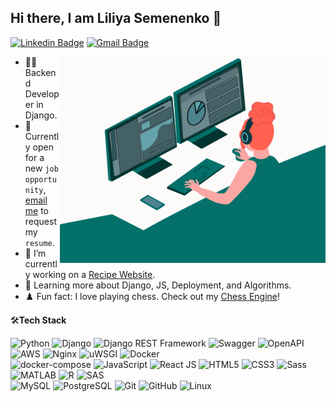 
## Hi there, I am Liliya Semenenko 👋
[![Linkedin Badge](https://img.shields.io/badge/-Liliya_Semenenko-blue?style=flat-square&logo=Linkedin&logoColor=white&link=https://www.linkedin.com/in/liliya-semenenko-/)](https://www.linkedin.com/in/liliya-semenenko-/)
[![Gmail Badge](https://img.shields.io/badge/-liliacareer99@gmail.com-c14438?style=flat-square&logo=Gmail&logoColor=white&link=mailto:liliacareer99@gmail.com)](mailto:liliacareer99@gmail.com) 

<img align="right" src="https://github.com/LiliyaSemenenko/LiliyaSemenenko/blob/main/coding_girl.gif" alt="Coder GIF" width="425" height="330">


- 👩‍💻 Backend Developer in Django.
- 💼 Currently open for a new `job opportunity`, [email me](mailto:liliacareer99@gmail.com) to request my `resume`.
- 🔭 I’m currently working on a [Recipe Website](https://github.com/LiliyaSemenenko/recipe-app-api).
- 🌱 Learning more about Django, JS, Deployment, and Algorithms.
- ♟️ Fun fact: I love playing chess. Check out my [Chess Engine](https://github.com/LiliyaSemenenko/Chess_Engine)!
    
🛠**Tech Stack**

![Python](https://img.shields.io/badge/-Python-000000?style=flat&logo=python)
![Django](https://img.shields.io/badge/-Django-000000?style=flat&logo=Django)
![Django REST Framework](https://img.shields.io/badge/-Django%20REST%20Framework-092E20?style=flat&logo=django)
![Swagger](https://img.shields.io/badge/-Swagger-000000?style=flat&logo=swagger)
![OpenAPI](https://img.shields.io/badge/-OpenAPI-000000?style=flat&logo=openapi)
![AWS](https://img.shields.io/badge/AWS-000000?style=flat-square&logo=amazon-aws)
![Nginx](https://img.shields.io/badge/-Nginx-000000?style=flat&logo=nginx&logoColor=FCC624)
![uWSGI](https://img.shields.io/badge/-uWSGI-000000?style=flat&logo=uwsgi&logoColor=FCC624)
![Docker](https://img.shields.io/badge/-Docker-000000?style=flat&logo=docker&logoColor=FCC624)
<br>
![docker-compose](https://img.shields.io/badge/-docker_compose-000000?style=flat&logo=docker-compose&logoColor=FCC624)
![JavaScript](https://img.shields.io/badge/-JavaScript-000000?style=flat&logo=javascript)  ![React JS](https://img.shields.io/badge/-React%20JS-000000?style=flat&logo=react)  ![HTML5](https://img.shields.io/badge/-HTML5-000000?style=flat&logo=HTML5)
![CSS3](https://img.shields.io/badge/-CSS3-000000?style=flat&logo=CSS3)
![Sass](https://img.shields.io/badge/-Sass-000000?style=flat&logo=sass)
![MATLAB](https://img.shields.io/badge/-MATLAB-000000?style=flat&logo=matlab)
![R](https://img.shields.io/badge/-R-000000?style=flat&logo=r)
![SAS](https://img.shields.io/badge/-SAS-000000?style=flat&logo=SAS)
<br>
![MySQL](https://img.shields.io/badge/-MySQL-000000?style=flat&logo=MySQL)
![PostgreSQL](https://img.shields.io/badge/-PostgreSQL-336791?style=flat&logo=PostgreSQL)  ![Git](https://img.shields.io/badge/-Git-000000?style=flat&logo=git&logoColor=F05032)
![GitHub](https://img.shields.io/badge/-GitHub-000000?style=flat&logo=github&logoColor=FFFFFF)
![Linux](https://img.shields.io/badge/-Linux-000000?style=flat&logo=linux&logoColor=FCC624)
